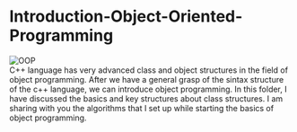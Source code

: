 # Introduction-Object-Oriented-Programming
![OOP](https://encrypted-tbn0.gstatic.com/images?q=tbn:ANd9GcTgb3uGZqcD6deerdqwvb4XO8bXNisz2jKZAQ&usqp=CAU)<br/>
C++ language has very advanced class and object structures in the field of object programming. After we have a general grasp of the sintax structure of the c++ language, we can introduce object programming. In this folder, I have discussed the basics and key structures about class structures. I am sharing with you the algorithms that I set up while starting the basics of object programming.
